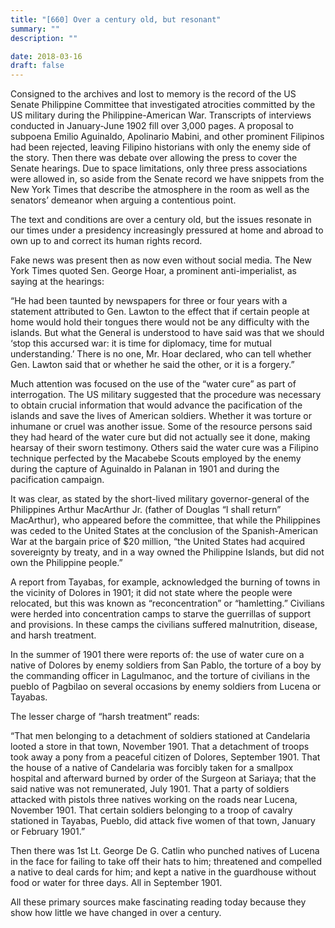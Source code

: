 ```yaml
---
title: "[660] Over a century old, but resonant"
summary: ""
description: ""

date: 2018-03-16
draft: false
---
```


Consigned to the archives and lost to memory is the record of the US Senate Philippine Committee that investigated atrocities committed by the US military during the Philippine-American War. Transcripts of interviews conducted in January-June 1902 fill over 3,000 pages. A proposal to subpoena Emilio Aguinaldo, Apolinario Mabini, and other prominent Filipinos had been rejected, leaving Filipino historians with only the enemy side of the story. Then there was debate over allowing the press to cover the Senate hearings. Due to space limitations, only three press associations were allowed in, so aside from the Senate record we have snippets from the New York Times that describe the atmosphere in the room as well as the senators’ demeanor when arguing a contentious point.

The text and conditions are over a century old, but the issues resonate in our times under a presidency increasingly pressured at home and abroad to own up to and correct its human rights record.

Fake news was present then as now even without social media. The New York Times quoted Sen. George Hoar, a prominent anti-imperialist, as saying at the hearings:

“He had been taunted by newspapers for three or four years with a statement attributed to Gen. Lawton to the effect that if certain people at home would hold their tongues there would not be any difficulty with the islands. But what the General is understood to have said was that we should ‘stop this accursed war: it is time for diplomacy, time for mutual understanding.’ There is no one, Mr. Hoar declared, who can tell whether Gen. Lawton said that or whether he said the other, or it is a forgery.”

Much attention was focused on the use of the “water cure” as part of interrogation. The US military suggested that the procedure was necessary to obtain crucial information that would advance the pacification of the islands and save the lives of American soldiers. Whether it was torture or inhumane or cruel was another issue. Some of the resource persons said they had heard of the water cure but did not actually see it done, making hearsay of their sworn testimony. Others said the water cure was a Filipino technique perfected by the Macabebe Scouts employed by the enemy during the capture of Aguinaldo in Palanan in 1901 and during the pacification campaign.

It was clear, as stated by the short-lived military governor-general of the Philippines Arthur MacArthur Jr. (father of Douglas “I shall return” MacArthur), who appeared before the committee, that while the Philippines was ceded to the United States at the conclusion of the Spanish-American War at the bargain price of $20 million, “the United States had acquired sovereignty by treaty, and in a way owned the Philippine Islands, but did not own the Philippine people.”

A report from Tayabas, for example, acknowledged the burning of towns in the vicinity of Dolores in 1901; it did not state where the people were relocated, but this was known as “reconcentration” or “hamletting.” Civilians were herded into concentration camps to starve the guerrillas of support and provisions. In these camps the civilians suffered malnutrition, disease, and harsh treatment.

In the summer of 1901 there were reports of: the use of water cure on a native of Dolores by enemy soldiers from San Pablo, the torture of a boy by the commanding officer in Lagulmanoc, and the torture of civilians in the pueblo of Pagbilao on several occasions by enemy soldiers from Lucena or Tayabas.

The lesser charge of “harsh treatment” reads:

“That men belonging to a detachment of soldiers stationed at Candelaria looted a store in that town, November 1901. That a detachment of troops took away a pony from a peaceful citizen of Dolores, September 1901. That the house of a native of Candelaria was forcibly taken for a smallpox hospital and afterward burned by order of the Surgeon at Sariaya; that the said native was not remunerated, July 1901. That a party of soldiers attacked with pistols three natives working on the roads near Lucena, November 1901. That certain soldiers belonging to a troop of cavalry stationed in Tayabas, Pueblo, did attack five women of that town, January or February 1901.”

Then there was 1st Lt. George De G. Catlin who punched natives of Lucena in the face for failing to take off their hats to him; threatened and compelled a native to deal cards for him; and kept a native in the guardhouse without food or water for three days. All in September 1901.

All these primary sources make fascinating reading today because they show how little we have changed in over a century.
